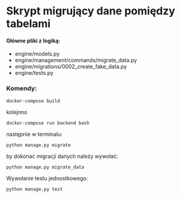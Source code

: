 # Skrypt migrujący dane pomiędzy tabelami

#### Główne pliki z logiką:

- engine/models.py
- engine/management/commands/migrate_data.py
- engine/migrations/0002_create_fake_data.py
- engine/tests.py

### Komendy:

```shell script
docker-compose build
```

kolejnno

```shell script
docker-compose run backend bash
```

następnie w terminalu:

```shell script
python manage.py migrate
```

by dokonać migracji danych należy wywołać:

```shell script
python manage.py migrate_data
```

Wywołanie testu jednostkowego:

```shell script
python manage.py test
```